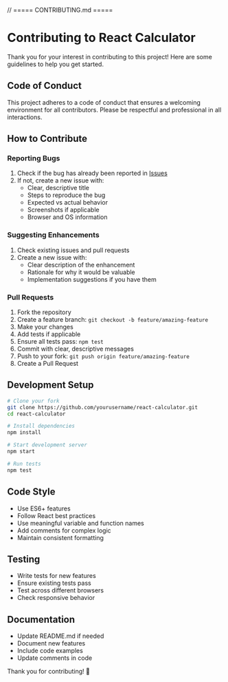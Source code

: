 // ===== CONTRIBUTING.md =====
# Contributing to React Calculator

Thank you for your interest in contributing to this project! Here are some guidelines to help you get started.

## Code of Conduct

This project adheres to a code of conduct that ensures a welcoming environment for all contributors. Please be respectful and professional in all interactions.

## How to Contribute

### Reporting Bugs

1. Check if the bug has already been reported in [Issues](https://github.com/yourusername/react-calculator/issues)
2. If not, create a new issue with:
   - Clear, descriptive title
   - Steps to reproduce the bug
   - Expected vs actual behavior
   - Screenshots if applicable
   - Browser and OS information

### Suggesting Enhancements

1. Check existing issues and pull requests
2. Create a new issue with:
   - Clear description of the enhancement
   - Rationale for why it would be valuable
   - Implementation suggestions if you have them

### Pull Requests

1. Fork the repository
2. Create a feature branch: `git checkout -b feature/amazing-feature`
3. Make your changes
4. Add tests if applicable
5. Ensure all tests pass: `npm test`
6. Commit with clear, descriptive messages
7. Push to your fork: `git push origin feature/amazing-feature`
8. Create a Pull Request

## Development Setup

```bash
# Clone your fork
git clone https://github.com/yourusername/react-calculator.git
cd react-calculator

# Install dependencies
npm install

# Start development server
npm start

# Run tests
npm test
```

## Code Style

- Use ES6+ features
- Follow React best practices
- Use meaningful variable and function names
- Add comments for complex logic
- Maintain consistent formatting

## Testing

- Write tests for new features
- Ensure existing tests pass
- Test across different browsers
- Check responsive behavior

## Documentation

- Update README.md if needed
- Document new features
- Include code examples
- Update comments in code

Thank you for contributing! 🚀